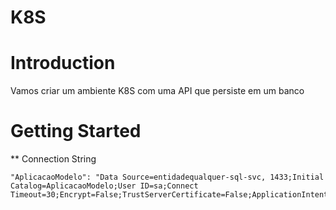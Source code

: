 # K8S

# Introduction
Vamos criar um ambiente K8S com uma API que persiste em um banco

# Getting Started

** Connection String


	"AplicacaoModelo": "Data Source=entidadequalquer-sql-svc, 1433;Initial Catalog=AplicacaoModelo;User ID=sa;Connect        Timeout=30;Encrypt=False;TrustServerCertificate=False;ApplicationIntent=ReadWrite;MultiSubnetFailover=False;MultipleActiveResultSets=true;Password=a7rm551VVXty3j/ahn6z7w=="
 
 
